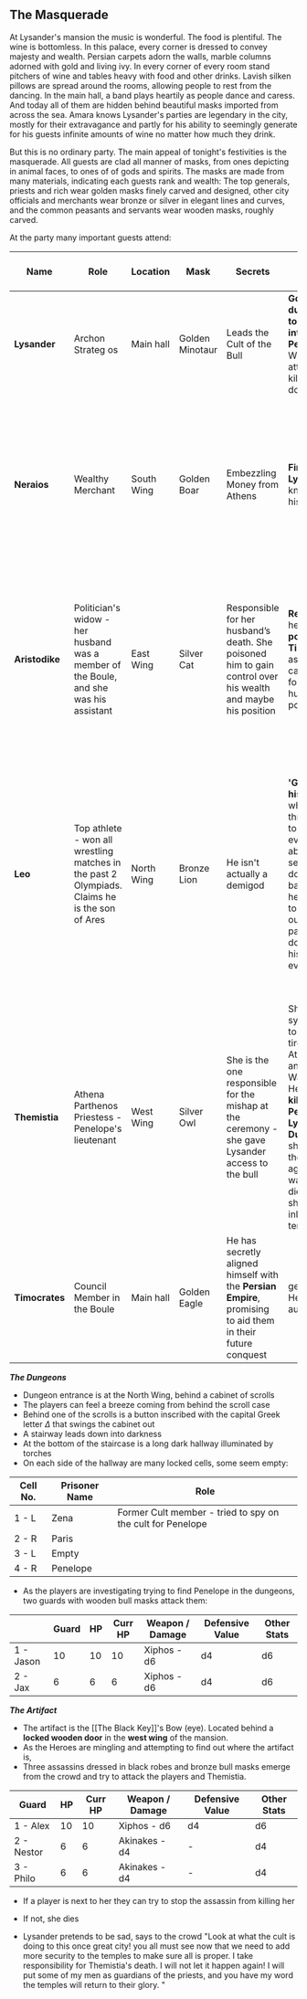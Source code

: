 ## The Masquerade 
At Lysander's mansion the music is wonderful.
The food is plentiful.
The wine is bottomless.
In this palace, every corner is dressed to convey majesty and wealth.
Persian carpets adorn the walls, marble columns adorned with gold and living ivy. 
In every corner of every room stand pitchers of wine and tables heavy with food and other drinks. 
Lavish silken pillows are spread around the rooms, allowing people to rest from the dancing.
In the main hall, a band plays heartily as people dance and caress.
And today all of them are hidden behind beautiful masks imported from across the sea.
Amara knows Lysander's parties are legendary in the city, mostly for their extravagance and partly for his ability to seemingly generate for his guests infinite amounts of wine no matter how much they drink.

But this is no ordinary party. 
The main appeal of tonight's festivities is the masquerade. 
All guests are clad all manner of masks, from ones depicting in animal faces, to ones of of gods and spirits.
The masks are made from many materials, indicating each guests rank and wealth: 
The top generals, priests and rich wear golden masks finely carved and designed, other city officials and merchants wear bronze or silver in elegant lines and curves, and the common peasants and servants wear wooden masks, roughly carved.

At the party many important guests attend:

| Name           | Role                                                                                             | Location   | Mask            | Secrets                                                                                                      | Want - Heroes                                                                                                                                                                                                     | Knows About the Object                                                                                                                                                                                             |
| -------------- | ------------------------------------------------------------------------------------------------ | ---------- | --------------- | ------------------------------------------------------------------------------------------------------------ | ----------------------------------------------------------------------------------------------------------------------------------------------------------------------------------------------------------------- | ------------------------------------------------------------------------------------------------------------------------------------------------------------------------------------------------------------------ |
| **Lysander**   | Archon Strateg os                                                                                | Main hall  | Golden Minotaur | Leads the Cult of the Bull                                                                                   | **Go to the dungeons to interrogate Penelope** - Will actually attempt to kill them down there                                                                                                                    | everything?                                                                                                                                                                                                        |
| **Neraios**    | Wealthy Merchant                                                                                 | South Wing | Golden Boar     | Embezzling Money from Athens                                                                                 | **Find out** if **Lysander** knows about his secret                                                                                                                                                               | Hasn't heard about the object, but he *can* share that he knows **Penelope** was whisked away by Lysander and is **held in the mansion**                                                                           |
| **Aristodike** | Politician's widow - her husband was a member of the Boule, and she was his assistant            | East Wing  | Silver Cat      | Responsible for her husband’s death. She poisoned him to gain control over his wealth and maybe his position | **Recommend** her to the **politician Timocrates** as a candidate for her husband's position                                                                                                                      | She hasn't heard of any artifact, but she did hear from one of the handsome servants that a **mysterious box** was placed in the **west wing** of the mansion                                                      |
| **Leo**        | Top athlete - won all wrestling matches in the past 2 Olympiads.<br>Claims he is the son of Ares | North Wing | Bronze Lion     | He isn't actually a demigod                                                                                  | **'Get rid'** of **his ex Lyka** who is threatening to tell everybody about his secret if he doesn't get back with her. Wants to get her out of the party so she doesn't spill his secret to everybody            | He and the servant who carried the box into the room were 'best buds' so he got to look at it - it's a weird shaped circular pendant, maybe? he could swear it **blinked** at him. Doesn't know where it is though |
| **Themistia**  | Athena Parthenos Priestess - Penelope's lieutenant                                               | West Wing  | Silver Owl      | She is the one responsible for the mishap at the ceremony - she gave Lysander access to the bull             | She is sympathetic to the cult - tired of Athena's antics. Wants the Heroes to go **kill Penelope in Lysander's Dungeons** - she thinks they are against her, wants her to die asap so she can inherit the temple | The cult stole an ancient artifact from the hades temple that is rumored to be able to **unlock and lock the gates to the underworld**                                                                             |
| **Timocrates** | Council Member in the Boule                                                                      | Main hall  | Golden Eagle    | He has secretly aligned himself with the **Persian Empire**, promising to aid them in their future conquest  | get the Heroes autograph                                                                                                                                                                                          | Nothing, but he does have some interesting information about **Chara** - she is born to a Persian emissary and Elissa                                                                                              |

***The Dungeons***
- Dungeon entrance is at the North Wing, behind a cabinet of scrolls
- The players can feel a breeze coming from behind the scroll case
- Behind one of the scrolls is a button inscribed with the capital Greek letter $\Delta$  that swings the cabinet out
- A stairway leads down into darkness
- At the bottom of the staircase is a long dark hallway illuminated by torches
- On each side of the hallway are many locked cells, some seem empty:

| Cell No. | Prisoner Name | Role                                                       |
| -------- | ------------- | ---------------------------------------------------------- |
| 1 - L    | Zena          | Former Cult member - tried to spy on the cult for Penelope |
| 2 - R    | Paris         |                                                            |
| 3 - L    | Empty         |                                                            |
| 4 - R    | Penelope      |                                                            |
  
- As the players are investigating trying to find Penelope in the dungeons, two guards with wooden bull masks attack them:

|           | Guard | HP  | Curr HP | Weapon / Damage | Defensive Value | Other Stats |
| --------- | ----- | --- | ------- | --------------- | --------------- | ----------- |
| 1 - Jason | 10    | 10  | 10      | Xiphos - d6     | d4              | d6          |
| 2 - Jax   | 6     | 6   | 6       | Xiphos - d6     | d4              | d6          |


***The Artifact*** 
- The artifact is the [[The Black Key]]'s Bow (eye). Located behind a **locked wooden door** in the **west wing** of the mansion.
- As the Heroes are mingling and attempting to find out where the artifact is, 
- Three assassins dressed in black robes and bronze bull masks emerge from the crowd and try to attack the players and Themistia.

| Guard      | HP  | Curr HP | Weapon / Damage | Defensive Value | Other Stats |
| ---------- | --- | ------- | --------------- | --------------- | ----------- |
| 1 - Alex   | 10  | 10      | Xiphos - d6     | d4              | d6          |
| 2 - Nestor | 6   | 6       | Akinakes - d4   | -               | d4          |
| 3 - Philo  | 6   | 6       | Akinakes - d4   | -               | d4          |

- If a player is next to her they can try to stop the assassin from killing her
- If not, she dies
  
- Lysander pretends to be sad, says to the crowd "Look at what the cult is doing to this once great city! you all must see now that we need to add more security to the temples to make sure all is proper. I take responsibility for Themistia's death. I will not let it happen again! I will put some of my men as guardians of the priests, and you have my word the temples will return to their glory. "




